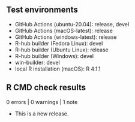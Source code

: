 ## Test environments

* GitHub Actions (ubuntu-20.04): release, devel
* GitHub Actions (macOS-latest): release
* GitHub Actions (windows-latest): release
* R-hub builder (Fedora Linux): devel
* R-hub builder (Ubuntu Linux): release
* R-hub builder (Windows): devel
* win-builder: devel
* local R installation (macOS): R 4.1.1

## R CMD check results

0 errors | 0 warnings | 1 note

* This is a new release.
